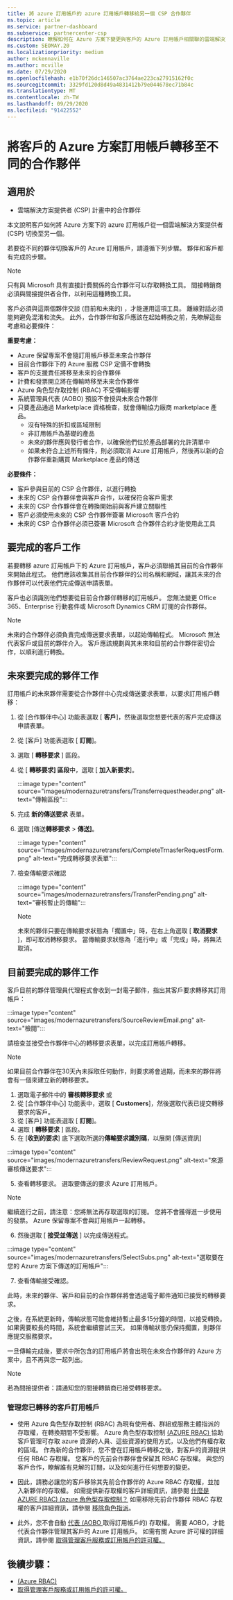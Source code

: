 ```yaml
---
title: 將 azure 訂用帳戶的 azure 訂用帳戶轉移給另一個 CSP 合作夥伴
ms.topic: article
ms.service: partner-dashboard
ms.subservice: partnercenter-csp
description: 瞭解如何在 Azure 方案下變更與客戶的 Azure 訂用帳戶相關聯的雲端解決方案提供者方案合作夥伴。
ms.custom: SEOMAY.20
ms.localizationpriority: medium
author: mckennaville
ms.author: mcville
ms.date: 07/29/2020
ms.openlocfilehash: e1b70f26dc146507ac3764ae223ca27915162f0c
ms.sourcegitcommit: 3329fd120d8d49a4831412b79e044678ec71b84c
ms.translationtype: MT
ms.contentlocale: zh-TW
ms.lasthandoff: 09/29/2020
ms.locfileid: "91422552"
---
```

# <a name="transfer-a-customers-azure-plan-subscriptions-to-a-different-partner"></a>將客戶的 Azure 方案訂用帳戶轉移至不同的合作夥伴

## <a name="applies-to"></a>適用於

- 雲端解決方案提供者 (CSP) 計畫中的合作夥伴

本文說明客戶如何將 Azure 方案下的 azure 訂用帳戶從一個雲端解決方案提供者 (CSP) 切換至另一個。

若要從不同的夥伴切換客戶的 Azure 訂用帳戶，請遵循下列步驟。 夥伴和客戶都有完成的步驟。

>[!Note]  
>只有與 Microsoft 具有直接計費關係的合作夥伴可以存取轉換工具。 間接轉銷商必須與間接提供者合作，以利用這種轉換工具。

客戶必須與這兩個夥伴交談 (目前和未來的) ，才能運用這項工具。 離線對話必須能夠避免混淆和流失。 此外，合作夥伴和客戶應該在起始轉換之前，先瞭解這些考慮和必要條件：

**重要考慮：**

- Azure 保留專案不會隨訂用帳戶移至未來合作夥伴
- 目前合作夥伴下的 Azure 服務 CSP 定價不會轉換  
- 客戶的支援責任將移至未來的合作夥伴
- 計費和發票開立將在傳輸時移至未來合作夥伴
- Azure 角色型存取控制 (RBAC) 不受傳輸影響
- 系統管理員代表 (AOBO) 預設不會授與未來合作夥伴
- 只要產品通過 Marketplace 資格檢查，就會傳輸協力廠商 marketplace 產品。
    - 沒有特殊的折扣或區域限制
    - 非訂用帳戶為基礎的產品
    - 未來的夥伴應與發行者合作，以確保他們位於產品部署的允許清單中
    - 如果未符合上述所有條件，則必須取消 Azure 訂用帳戶，然後再以新的合作夥伴重新購買 Marketplace 產品的傳送

**必要條件：**

- 客戶參與目前的 CSP 合作夥伴，以進行轉換
- 未來的 CSP 合作夥伴會與客戶合作，以確保符合客戶需求
- 未來的 CSP 合作夥伴會在轉換開始前與客戶建立關聯性  
- 客戶必須使用未來的 CSP 合作夥伴簽署 Microsoft 客戶合約
- 未來的 CSP 合作夥伴必須已簽署 Microsoft 合作夥伴合約才能使用此工具

## <a name="customer-tasks-to-be-completed"></a>要完成的客戶工作

若要轉移 azure 訂用帳戶下的 Azure 訂用帳戶，客戶必須聯絡其目前的合作夥伴來開始此程式。 他們應該收集其目前合作夥伴的公司名稱和網域，讓其未來的合作夥伴可以代表他們完成傳送申請表單。

客戶也必須識別他們想要從目前合作夥伴轉移的訂用帳戶。 您無法變更 Office 365、Enterprise 行動套件或 Microsoft Dynamics CRM 訂閱的合作夥伴。

>[!Note]  
>未來的合作夥伴必須負責完成傳送要求表單，以起始傳輸程式。 Microsoft 無法代表客戶或目前的夥伴介入。 客戶應該規劃與其未來和目前的合作夥伴密切合作，以順利進行轉換。

## <a name="future-partner-tasks-to-be-completed"></a>未來要完成的夥伴工作

訂用帳戶的未來夥伴需要從合作夥伴中心完成傳送要求表單，以要求訂用帳戶轉移：

1.  從 [合作夥伴中心] 功能表選取 [ **客戶**]，然後選取您想要代表的客戶完成傳送申請表單。
2.  從 [客戶] 功能表選取 [ **訂閱**]。
3.  選取 [ **轉移要求** ] 區段。
4.  從 [ **轉移要求] 區段**中，選取 [ **加入新要求**]。

    :::image type="content" source="images/modernazuretransfers/Transferrequestheader.png" alt-text="傳輸區段":::

5.  完成 **新的傳送要求** 表單。

6.  選取 [傳送**轉移要求**  >  **傳送]**。

    :::image type="content" source="images/modernazuretransfers/CompleteTrnasferRequestForm.png" alt-text="完成轉移要求表單":::

7.  檢查傳輸要求確認

    :::image type="content" source="images/modernazuretransfers/TransferPending.png" alt-text="審核暫止的傳輸":::

    >[!Note]
    >未來的夥伴只要在傳輸要求狀態為「擱置中」時，在右上角選取 [ **取消要求** ]，即可取消轉移要求。 當傳輸要求狀態為「進行中」或「完成」時，將無法取消。

## <a name="current-partner-tasks-to-be-completed"></a>目前要完成的夥伴工作

客戶目前的夥伴管理員代理程式會收到一封電子郵件，指出其客戶要求轉移其訂用帳戶：

:::image type="content" source="images/modernazuretransfers/SourceReviewEmail.png" alt-text="檢閱":::

請檢查並接受合作夥伴中心的轉移要求表單，以完成訂用帳戶轉移。

>[!Note]  
>如果目前合作夥伴在30天內未採取任何動作，則要求將會過期，而未來的夥伴將會有一個來建立新的轉移要求。

1.  選取電子郵件中的 **審核轉移要求** 或
1.  從 [合作夥伴中心] 功能表中，選取 [ **Customers**]，然後選取代表已提交轉移要求的客戶。
2.  從 [客戶] 功能表選取 [ **訂閱**]。
3.  選取 [ **轉移要求** ] 區段。
4.  在 [**收到的要求**] 底下選取所選的**傳輸要求識別碼**，以展開 [傳送資訊]

:::image type="content" source="images/modernazuretransfers/ReviewRequest.png" alt-text="來源審核傳送要求":::

5.  查看轉移要求。 選取要傳送的要求 Azure 訂用帳戶。

>[!Note]  
> 繼續進行之前，請注意：您將無法再存取選取的訂閱。
> 您將不會獲得進一步使用的發票。
> Azure 保留專案不會與訂用帳戶一起轉移。

6.  然後選取 [ **接受並傳送** ] 以完成傳送程式。

:::image type="content" source="images/modernazuretransfers/SelectSubs.png" alt-text="選取要在您的 Azure 方案下傳送的訂用帳戶":::

7.  查看傳輸接受確認。

   此時，未來的夥伴、客戶和目前的合作夥伴將會透過電子郵件通知已接受的轉移要求。

   之後，在系統更新時，傳輸狀態可能會維持暫止最多15分鐘的時間，以接受轉換。 如果需要較長的時間，系統會繼續嘗試三天。 如果傳輸狀態仍保持擱置，則夥伴應提交服務要求。

   一旦傳輸完成後，要求中所包含的訂用帳戶將會出現在未來合作夥伴的 Azure 方案中，且不再與您一起列出。

>[!Note]  
>若為間接提供者：請通知您的間接轉銷商已接受轉移要求。

### <a name="managing-your-transferred-customer-subscriptions"></a>管理您已轉移的客戶訂用帳戶
- 使用 Azure 角色型存取控制 (RBAC) 為現有使用者、群組或服務主體指派的存取權，在轉換期間不受影響。 Azure 角色型存取控制 [ (AZURE RBAC) ](/azure/role-based-access-control/overview) 協助客戶管理可存取 azure 資源的人員、這些資源的使用方式，以及他們有權存取的區域。 作為新的合作夥伴，您不會在訂用帳戶轉移之後，對客戶的資源提供任何 RBAC 存取權。 您客戶的先前合作夥伴會保留其 RBAC 存取權。 與您的客戶合作，瞭解誰有見解的訂閱，以及如何進行任何想要的變更。

- 因此，請務必讓您的客戶移除其先前合作夥伴的 Azure RBAC 存取權，並加入新夥伴的存取權。 如需提供新存取權的客戶詳細資訊，請參閱 [什麼是 AZURE RBAC)  (azure 角色型存取控制？](/azure/role-based-access-control/overview) 如需移除先前合作夥伴 RBAC 存取權的客戶詳細資訊，請參閱 [移除角色指派](/azure/role-based-access-control/role-assignments-portal#remove-a-role-assignment)。

- 此外，您不會自動 [代表 (AOBO ](https://channel9.msdn.com/Series/cspdev/Module-11-Admin-On-Behalf-Of-AOBO) 取得訂用帳戶的) 存取權。 需要 AOBO，才能代表合作夥伴管理其客戶的 Azure 訂用帳戶。 如需有關 Azure 許可權的詳細資訊，請參閱 [取得管理客戶服務或訂用帳戶的許可權。](/partner-center/customers-revoke-admin-privileges)

## <a name="next-steps"></a>後續步驟：

- [ (Azure RBAC) ](/azure/role-based-access-control/overview)
- [取得管理客戶服務或訂用帳戶的許可權。](/partner-center/customers-revoke-admin-privileges)